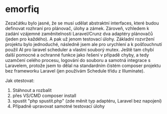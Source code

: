 # emorfiq

Zezačátku bylo jasné, že se musí udělat abstraktní interfaces, které budou definovat rozhraní pro plánovač, úlohy a zámek. Zároveň, vzhledem k zadání vzájemné zaměnitelnosti Laravel/Crunz dva adaptéry plánovačů (jeden pro každého). A pak už jenom testovací úlohy. Základní rozvržení projektu bylo jednoduché, následně jsem ale pro urychlení a k pošťouchnutí použil AI pro laravel scheduler a vlastní souborý mutex. Ještě tam chybí další pomocné a ochranné funkce jako řešení v případě chyby, a tedy uzamčení celého procesu, logování do souboru a samotná integrace s Laravelem, protože jsem to dělal na standardním čistém composer projektu bez frameworku Laravel (jen používám Schedule třídu z Illuminate).

Jak otestovat:
1) Stáhnout a rozbalit
2) přes VS/CMD composer install
3) spustit "php spustit.php" (zde měnit typ adaptéru, Laravel bez napojení)
4) Případně upravovat samotné testovací úlohy
